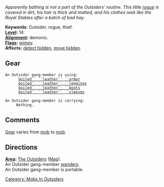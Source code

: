 *Apparently bathing is not a part of the Outsiders' routine. This little
[rogue](:Category:_Rogues "wikilink") is covered in dirt, his hair is
thick and matted, and his clothes reek like the Royal Stables after a
batch of bad hay.*

**Keywords:** Outsider, rogue, thief.  
**[Level](Level "wikilink"):** 14.  
**[Alignment](Alignment "wikilink"):** demonic.  
**[Flags](:Category:_Mob_Types "wikilink"):**
[wimpy](Wimpy_Mobs "wikilink").  
**Affects:** [detect hidden](Detect_Hidden "wikilink"), [move
hidden](Move_Hidden "wikilink").  

## Gear

`An Outsider gang-member is using:`  
<worn on body>`      `[`boiled`` ``leather`` ``armor`](Boiled_Leather_Armor "wikilink")  
<worn on legs>`      `[`boiled`` ``leather`` ``leggings`](Boiled_Leather_Leggings "wikilink")  
<worn on feet>`      `[`boiled`` ``leather`` ``boots`](Boiled_Leather_Boots "wikilink")  
<worn on arms>`      `[`boiled`` ``leather`` ``sleeves`](Boiled_Leather_Sleeves "wikilink")

`An Outsider gang-member is carrying:`  
`     Nothing.`

## Comments

[Gear](:Category:_Gear "wikilink") varies from
[mob](:Category:_Mobs "wikilink") to [mob](:Category:_Mobs "wikilink").

## Directions

**[Area](:Category:_Areas "wikilink"):** [The
Outsiders](:Category:_Outsiders "wikilink")
([Map](Outsiders_Map "wikilink")).  
An Outsider gang-member [wanders](Wandering_Mobs "wikilink").  
An Outsider gang-member is portable.  

[Category: Mobs In Outsiders](Category:_Mobs_In_Outsiders "wikilink")
